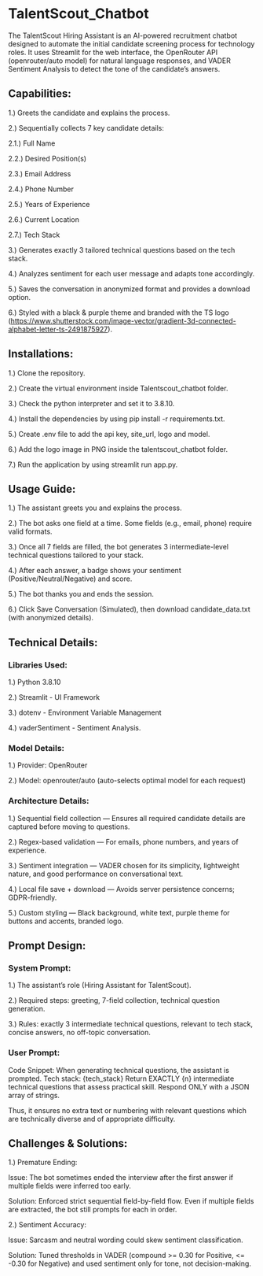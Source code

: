 # TalentScout_Chatbot

The TalentScout Hiring Assistant is an AI-powered recruitment chatbot designed to automate the initial candidate screening process for technology roles.
It uses Streamlit for the web interface, the OpenRouter API (openrouter/auto model) for natural language responses, and VADER Sentiment Analysis to detect the tone of the candidate’s answers.

## Capabilities:
1.) Greets the candidate and explains the process.

2.) Sequentially collects 7 key candidate details:

  2.1.) Full Name
  
  2.2.) Desired Position(s)
  
  2.3.) Email Address
  
  2.4.) Phone Number
  
  2.5.) Years of Experience
  
  2.6.) Current Location
  
  2.7.) Tech Stack
  
3.) Generates exactly 3 tailored technical questions based on the tech stack.

4.) Analyzes sentiment for each user message and adapts tone accordingly.

5.) Saves the conversation in anonymized format and provides a download option.

6.) Styled with a black & purple theme and branded with the TS logo (https://www.shutterstock.com/image-vector/gradient-3d-connected-alphabet-letter-ts-2491875927).

## Installations:
1.) Clone the repository.

2.) Create the virtual environment inside Talentscout_chatbot folder.

3.) Check the python interpreter and set it to 3.8.10.

4.) Install the dependencies by using pip install -r requirements.txt.

5.) Create .env file to add the api key, site_url, logo and model.

6.) Add the logo image in PNG inside the talentscout_chatbot folder.

7.) Run the application by using streamlit run app.py.

## Usage Guide:
1.) The assistant greets you and explains the process.

2.) The bot asks one field at a time. Some fields (e.g., email, phone) require valid formats.

3.) Once all 7 fields are filled, the bot generates 3 intermediate-level technical questions tailored to your stack.

4.) After each answer, a badge shows your sentiment (Positive/Neutral/Negative) and score.

5.) The bot thanks you and ends the session.

6.) Click Save Conversation (Simulated), then download candidate_data.txt (with anonymized details).

## Technical Details:
### Libraries Used:
1.) Python 3.8.10

2.) Streamlit - UI Framework

3.) dotenv - Environment Variable Management

4.) vaderSentiment - Sentiment Analysis. 

### Model Details:
1.) Provider: OpenRouter

2.) Model: openrouter/auto (auto-selects optimal model for each request)

### Architecture Details:
1.) Sequential field collection — Ensures all required candidate details are captured before moving to questions.

2.) Regex-based validation — For emails, phone numbers, and years of experience.

3.) Sentiment integration — VADER chosen for its simplicity, lightweight nature, and good performance on conversational text.

4.) Local file save + download — Avoids server persistence concerns; GDPR-friendly.

5.) Custom styling — Black background, white text, purple theme for buttons and accents, branded logo.

## Prompt Design:
### System Prompt:
1.) The assistant’s role (Hiring Assistant for TalentScout).

2.) Required steps: greeting, 7-field collection, technical question generation.

3.) Rules: exactly 3 intermediate technical questions, relevant to tech stack, concise answers, no off-topic conversation.

### User Prompt:
Code Snippet: When generating technical questions, the assistant is prompted.
Tech stack: {tech_stack}
Return EXACTLY {n} intermediate technical questions that assess practical skill.
Respond ONLY with a JSON array of strings.

Thus, it ensures no extra text or numbering with relevant questions which are technically diverse and of appropriate difficulty.

## Challenges & Solutions:
1.) Premature Ending:

Issue: The bot sometimes ended the interview after the first answer if multiple fields were inferred too early.

Solution: Enforced strict sequential field-by-field flow. Even if multiple fields are extracted, the bot still prompts for each in order.

2.) Sentiment Accuracy:

Issue: Sarcasm and neutral wording could skew sentiment classification.

Solution: Tuned thresholds in VADER (compound >= 0.30 for Positive, <= -0.30 for Negative) and used sentiment only for tone, not decision-making.







